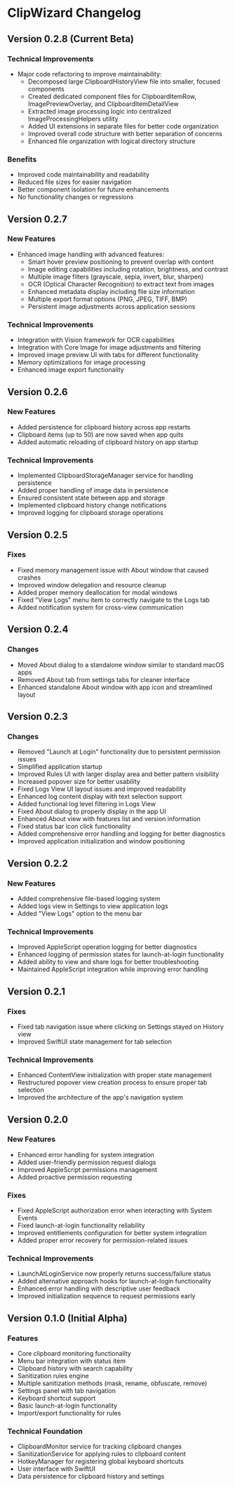 # ClipWizard Changelog

## Version 0.2.8 (Current Beta)

### Technical Improvements
- Major code refactoring to improve maintainability:
  - Decomposed large ClipboardHistoryView file into smaller, focused components
  - Created dedicated component files for ClipboardItemRow, ImagePreviewOverlay, and ClipboardItemDetailView
  - Extracted image processing logic into centralized ImageProcessingHelpers utility
  - Added UI extensions in separate files for better code organization
  - Improved overall code structure with better separation of concerns
  - Enhanced file organization with logical directory structure

### Benefits
- Improved code maintainability and readability
- Reduced file sizes for easier navigation
- Better component isolation for future enhancements
- No functionality changes or regressions

## Version 0.2.7

### New Features
- Enhanced image handling with advanced features:
  - Smart hover preview positioning to prevent overlap with content
  - Image editing capabilities including rotation, brightness, and contrast
  - Multiple image filters (grayscale, sepia, invert, blur, sharpen)
  - OCR (Optical Character Recognition) to extract text from images
  - Enhanced metadata display including file size information
  - Multiple export format options (PNG, JPEG, TIFF, BMP)
  - Persistent image adjustments across application sessions

### Technical Improvements
- Integration with Vision framework for OCR capabilities
- Integration with Core Image for image adjustments and filtering
- Improved image preview UI with tabs for different functionality
- Memory optimizations for image processing
- Enhanced image export functionality

## Version 0.2.6

### New Features
- Added persistence for clipboard history across app restarts
- Clipboard items (up to 50) are now saved when app quits
- Added automatic reloading of clipboard history on app startup

### Technical Improvements
- Implemented ClipboardStorageManager service for handling persistence
- Added proper handling of image data in persistence
- Ensured consistent state between app and storage
- Implemented clipboard history change notifications
- Improved logging for clipboard storage operations

## Version 0.2.5

### Fixes
- Fixed memory management issue with About window that caused crashes
- Improved window delegation and resource cleanup
- Added proper memory deallocation for modal windows
- Fixed "View Logs" menu item to correctly navigate to the Logs tab
- Added notification system for cross-view communication

## Version 0.2.4

### Changes
- Moved About dialog to a standalone window similar to standard macOS apps
- Removed About tab from settings tabs for cleaner interface 
- Enhanced standalone About window with app icon and streamlined layout

## Version 0.2.3

### Changes
- Removed "Launch at Login" functionality due to persistent permission issues
- Simplified application startup
- Improved Rules UI with larger display area and better pattern visibility
- Increased popover size for better usability
- Fixed Logs View UI layout issues and improved readability
- Enhanced log content display with text selection support
- Added functional log level filtering in Logs View
- Fixed About dialog to properly display in the app UI
- Enhanced About view with features list and version information
- Fixed status bar icon click functionality
- Added comprehensive error handling and logging for better diagnostics
- Improved application initialization and window positioning

## Version 0.2.2

### New Features
- Added comprehensive file-based logging system
- Added logs view in Settings to view application logs
- Added "View Logs" option to the menu bar

### Technical Improvements
- Improved AppleScript operation logging for better diagnostics
- Enhanced logging of permission states for launch-at-login functionality
- Added ability to view and share logs for better troubleshooting
- Maintained AppleScript integration while improving error handling

## Version 0.2.1

### Fixes
- Fixed tab navigation issue where clicking on Settings stayed on History view
- Improved SwiftUI state management for tab selection

### Technical Improvements
- Enhanced ContentView initialization with proper state management
- Restructured popover view creation process to ensure proper tab selection
- Improved the architecture of the app's navigation system

## Version 0.2.0

### New Features
- Enhanced error handling for system integration
- Added user-friendly permission request dialogs
- Improved AppleScript permissions management
- Added proactive permission requesting

### Fixes
- Fixed AppleScript authorization error when interacting with System Events
- Fixed launch-at-login functionality reliability
- Improved entitlements configuration for better system integration
- Added proper error recovery for permission-related issues

### Technical Improvements
- LaunchAtLoginService now properly returns success/failure status
- Added alternative approach hooks for launch-at-login functionality
- Enhanced error handling with descriptive user feedback
- Improved initialization sequence to request permissions early

## Version 0.1.0 (Initial Alpha)

### Features
- Core clipboard monitoring functionality
- Menu bar integration with status item
- Clipboard history with search capability
- Sanitization rules engine
- Multiple sanitization methods (mask, rename, obfuscate, remove)
- Settings panel with tab navigation
- Keyboard shortcut support
- Basic launch-at-login functionality
- Import/export functionality for rules

### Technical Foundation
- ClipboardMonitor service for tracking clipboard changes
- SanitizationService for applying rules to clipboard content
- HotkeyManager for registering global keyboard shortcuts
- User interface with SwiftUI
- Data persistence for clipboard history and settings
